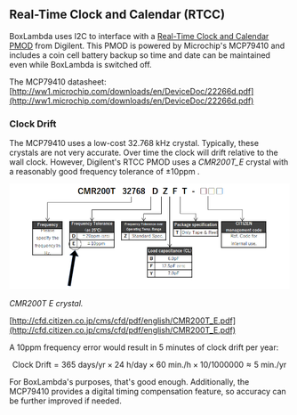 ## Real-Time Clock and Calendar (RTCC)

BoxLambda uses I2C to interface with a [Real-Time Clock and Calendar PMOD](https://digilent.com/shop/pmod-rtcc-real-time-clock-calendar/) from Digilent. This PMOD is powered by Microchip's MCP79410 and includes a coin cell battery backup so time and date can be maintained even while BoxLambda is switched off.

The MCP79410 datasheet: [http://ww1.microchip.com/downloads/en/DeviceDoc/22266d.pdf](http://ww1.microchip.com/downloads/en/DeviceDoc/22266d.pdf)

### Clock Drift

The MCP79410 uses a low-cost 32.768 kHz crystal. Typically, these crystals are not very accurate. Over time the clock will drift relative to the wall clock. However, Digilent's RTCC PMOD uses a *CMR200T_E* crystal with a reasonably good frequency tolerance of ±10ppm .

![CMT200T E](assets/CMR200T_E.png)

*CMR200T E crystal.*

[http://cfd.citizen.co.jp/cms/cfd/pdf/english/CMR200T_E.pdf](http://cfd.citizen.co.jp/cms/cfd/pdf/english/CMR200T_E.pdf)

A 10ppm frequency error would result in 5 minutes of clock drift per year:

$$
\textrm{Clock Drift}=\textrm{365 days/yr}\times\textrm{24 h/day}\times\textrm{60 min./h}\times10/1000000\approx\textrm{5 min./yr}
$$

For BoxLambda's purposes, that's good enough. Additionally, the MCP79410 provides a digital timing compensation feature, so accuracy can be further improved if needed.


